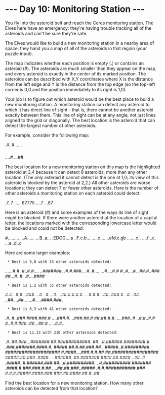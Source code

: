 # --- Day 10: Monitoring Station ---

   You fly into the asteroid belt and reach the Ceres monitoring station. The
   Elves here have an emergency: they're having trouble tracking all of the
   asteroids and can't be sure they're safe.

   The Elves would like to build a new monitoring station in a nearby area of
   space; they hand you a map of all of the asteroids in that region (your
   puzzle input).

   The map indicates whether each position is empty (.) or contains an
   asteroid (#). The asteroids are much smaller than they appear on the map,
   and every asteroid is exactly in the center of its marked position. The
   asteroids can be described with X,Y coordinates where X is the distance
   from the left edge and Y is the distance from the top edge (so the
   top-left corner is 0,0 and the position immediately to its right is 1,0).

   Your job is to figure out which asteroid would be the best place to build
   a new monitoring station. A monitoring station can detect any asteroid to
   which it has direct line of sight - that is, there cannot be another
   asteroid exactly between them. This line of sight can be at any angle, not
   just lines aligned to the grid or diagonally. The best location is the
   asteroid that can detect the largest number of other asteroids.

   For example, consider the following map:

 .#..#
 .....
 #####
 ....#
 ...##

   The best location for a new monitoring station on this map is the
   highlighted asteroid at 3,4 because it can detect 8 asteroids, more than
   any other location. (The only asteroid it cannot detect is the one at 1,0;
   its view of this asteroid is blocked by the asteroid at 2,2.) All other
   asteroids are worse locations; they can detect 7 or fewer other asteroids.
   Here is the number of other asteroids a monitoring station on each
   asteroid could detect:

 .7..7
 .....
 67775
 ....7
 ...87

   Here is an asteroid (#) and some examples of the ways its line of sight
   might be blocked. If there were another asteroid at the location of a
   capital letter, the locations marked with the corresponding lowercase
   letter would be blocked and could not be detected:

 #.........
 ...A......
 ...B..a...
 .EDCG....a
 ..F.c.b...
 .....c....
 ..efd.c.gb
 .......c..
 ....f...c.
 ...e..d..c

   Here are some larger examples:

     * Best is 5,8 with 33 other asteroids detected:

 ......#.#.
 #..#.#....
 ..#######.
 .#.#.###..
 .#..#.....
 ..#....#.#
 #..#....#.
 .##.#..###
 ##...#..#.
 .#....####

     * Best is 1,2 with 35 other asteroids detected:

 #.#...#.#.
 .###....#.
 .#....#...
 ##.#.#.#.#
 ....#.#.#.
 .##..###.#
 ..#...##..
 ..##....##
 ......#...
 .####.###.

     * Best is 6,3 with 41 other asteroids detected:

 .#..#..###
 ####.###.#
 ....###.#.
 ..###.##.#
 ##.##.#.#.
 ....###..#
 ..#.#..#.#
 #..#.#.###
 .##...##.#
 .....#.#..

     * Best is 11,13 with 210 other asteroids detected:

 .#..##.###...#######
 ##.############..##.
 .#.######.########.#
 .###.#######.####.#.
 #####.##.#.##.###.##
 ..#####..#.#########
 ####################
 #.####....###.#.#.##
 ##.#################
 #####.##.###..####..
 ..######..##.#######
 ####.##.####...##..#
 .#####..#.######.###
 ##...#.##########...
 #.##########.#######
 .####.#.###.###.#.##
 ....##.##.###..#####
 .#.#.###########.###
 #.#.#.#####.####.###
 ###.##.####.##.#..##

   Find the best location for a new monitoring station. How many other
   asteroids can be detected from that location?

